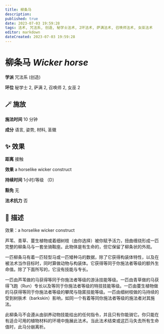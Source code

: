 ```yaml
---
title: 柳条马
description: 
published: true
date: 2023-07-03 19:59:28
tags: 法术, 咒法系, 创造, 秘学士法术, 2环法术, 萨满法术, 召唤师法术, 女巫法术
editor: markdown
dateCreated: 2023-07-03 19:59:28
---
```


# **柳条马** *Wicker horse*

**学派** 咒法系 (创造) 

**环位** 秘学士 2, 萨满 2, 召唤师 2, 女巫 2

## 🪄 施放

**施法时间** 10 分钟

**成分** 语言, 姿势, 材料, 圣徽

## ✨ 效果  

**距离** 接触 

**效果** a horselike wicker construct 

**持续时间** 1小时/等级 （D） 

**豁免** 无

**法术抗力** 否

## 📖 描述

效果：a horselike wicker construct

芦苇、青草、蔓生植物或着细树枝（由你选择）被你赋予活力，扭曲缠绕形成一匹完整的柳条马与一套坐骑鞍座。此物体是有生命的，但它保留了柳条状的外观。

一匹柳条马有着一匹轻型马或一匹矮种马的数据，除了它获得构装体特性，以及在被法术当作目标时，同时算做动物与构装体。它获得等同于你施法者等级的额外生命值。除了下面所写的，它没有技能与专长。

一匹由芦苇做的马获得等同于你施法者等级的游泳技能等级。一匹由青草做的马获得飞跑（Run）专长以及等同于你施法者等级的特技技能等级。一匹由蔓生植物做的马获得等同于你施法者等级的攀爬与隐匿技能等级。一匹由细树枝做的马持续的受到树肤术（barkskin）影响，如同一个有着等同你施法者等级的施法者对其施法。

此柳条马不会遵从由驯养动物技能给出的任何指令，并且只有你能骑它。你只能在有适合可用的植物材料的环境中施展此法术。当此法术结束或这匹马失去所有生命值时，此马分崩离析。
    